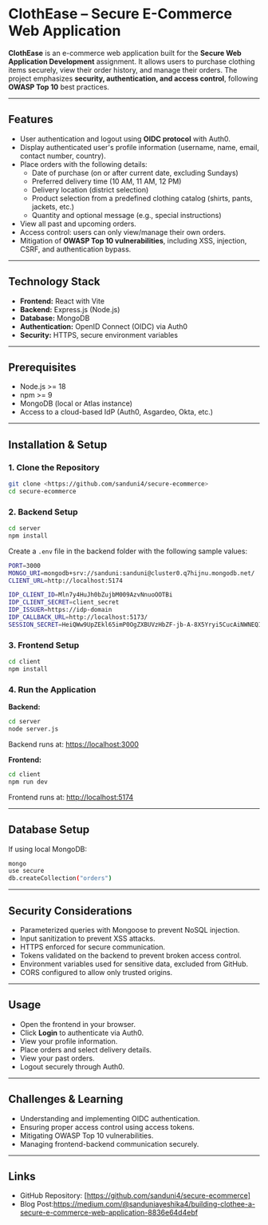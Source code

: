 # ClothEase – Secure E-Commerce Web Application

**ClothEase** is an e-commerce web application built for the **Secure Web Application Development** assignment. It allows users to purchase clothing items securely, view their order history, and manage their orders. The project emphasizes **security, authentication, and access control**, following **OWASP Top 10** best practices.

---

## Features

- User authentication and logout using **OIDC protocol** with Auth0.
- Display authenticated user's profile information (username, name, email, contact number, country).
- Place orders with the following details:
  - Date of purchase (on or after current date, excluding Sundays)
  - Preferred delivery time (10 AM, 11 AM, 12 PM)
  - Delivery location (district selection)
  - Product selection from a predefined clothing catalog (shirts, pants, jackets, etc.)
  - Quantity and optional message (e.g., special instructions)
- View all past and upcoming orders.
- Access control: users can only view/manage their own orders.
- Mitigation of **OWASP Top 10 vulnerabilities**, including XSS, injection, CSRF, and authentication bypass.

---

## Technology Stack

- **Frontend:** React with Vite
- **Backend:** Express.js (Node.js)
- **Database:** MongoDB
- **Authentication:** OpenID Connect (OIDC) via Auth0
- **Security:** HTTPS, secure environment variables

---

## Prerequisites

- Node.js >= 18
- npm >= 9
- MongoDB (local or Atlas instance)
- Access to a cloud-based IdP (Auth0, Asgardeo, Okta, etc.)

---

## Installation & Setup

### 1. Clone the Repository

```bash
git clone <https://github.com/sanduni4/secure-ecommerce>
cd secure-ecommerce
````

### 2. Backend Setup

```bash
cd server
npm install
```

Create a `.env` file in the backend folder with the following sample values:

```bash
PORT=3000
MONGO_URI=mongodb+srv://sanduni:sanduni@cluster0.q7hijnu.mongodb.net/
CLIENT_URL=http://localhost:5174

IDP_CLIENT_ID=Mln7y4HuJh0bZujbM009AzvNnuoOOTBi
IDP_CLIENT_SECRET=client_secret
IDP_ISSUER=https://idp-domain
IDP_CALLBACK_URL=http://localhost:5173/
SESSION_SECRET=HeiQWw9UpZEkl65imP0OgZXBUVzHbZF-jb-A-8X5Yryi5CucAiNWNEQIckc85Bx2
```

### 3. Frontend Setup

```bash
cd client
npm install
```

### 4. Run the Application

**Backend:**

```bash
cd server
node server.js
```

Backend runs at: [https://localhost:3000](https://localhost:3000)

**Frontend:**

```bash
cd client
npm run dev
```

Frontend runs at: [http://localhost:5174](http://localhost:5174)

---

## Database Setup

If using local MongoDB:

```bash
mongo
use secure
db.createCollection("orders")
```

---

## Security Considerations

* Parameterized queries with Mongoose to prevent NoSQL injection.
* Input sanitization to prevent XSS attacks.
* HTTPS enforced for secure communication.
* Tokens validated on the backend to prevent broken access control.
* Environment variables used for sensitive data, excluded from GitHub.
* CORS configured to allow only trusted origins.

---

## Usage

* Open the frontend in your browser.
* Click **Login** to authenticate via Auth0.
* View your profile information.
* Place orders and select delivery details.
* View your past orders.
* Logout securely through Auth0.

---

## Challenges & Learning

* Understanding and implementing OIDC authentication.
* Ensuring proper access control using access tokens.
* Mitigating OWASP Top 10 vulnerabilities.
* Managing frontend-backend communication securely.

---

## Links

* GitHub Repository: [https://github.com/sanduni4/secure-ecommerce]
* Blog Post:https://medium.com/@sanduniayeshika4/building-clothee-a-secure-e-commerce-web-application-8836e64d4ebf

